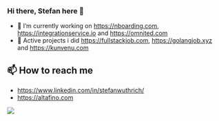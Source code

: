 ### Hi there, Stefan here 👋

- 🔭 I’m currently working on https://nboarding.com, https://integrationservice.io and https://omnited.com
- 🔭 Active projects i did https://fullstackjob.com, https://golangjob.xyz and https://kunvenu.com

## 📫 How to reach me
* https://www.linkedin.com/in/stefanwuthrich/
* https://altafino.com


![](https://github-readme-stats.vercel.app/api?username=stefanwuthrich&count_private=true&show_icons=true&theme=tokyonight&line_height=27)


<!--
**stefanwuthrich/stefanwuthrich** is a ✨ _special_ ✨ repository because its `README.md` (this file) appears on your GitHub profile.

Here are some ideas to get you started:

- 🔭 I’m currently working on ...
- 🌱 I’m currently learning ...
- 👯 I’m looking to collaborate on ...
- 🤔 I’m looking for help with ...
- 💬 Ask me about ...
- 📫 How to reach me: ...
- 😄 Pronouns: ...
- ⚡ Fun fact: ...
-->
